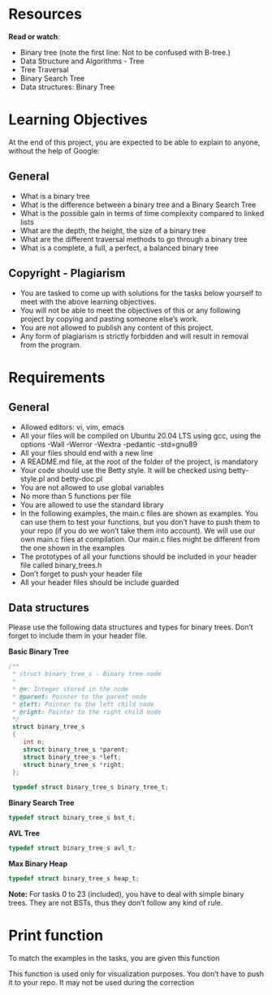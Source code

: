 # Resources
**Read or watch**:

* Binary tree (note the first line: Not to be confused with B-tree.)
* Data Structure and Algorithms - Tree
* Tree Traversal
* Binary Search Tree
* Data structures: Binary Tree
# Learning Objectives
At the end of this project, you are expected to be able to explain to anyone, without the help of Google:

## General
* What is a binary tree
* What is the difference between a binary tree and a Binary Search Tree
* What is the possible gain in terms of time complexity compared to linked lists
* What are the depth, the height, the size of a binary tree
* What are the different traversal methods to go through a binary tree
* What is a complete, a full, a perfect, a balanced binary tree
## Copyright - Plagiarism
* You are tasked to come up with solutions for the tasks below yourself to meet with the above learning objectives.
* You will not be able to meet the objectives of this or any following project by copying and pasting someone else’s work.
* You are not allowed to publish any content of this project.
* Any form of plagiarism is strictly forbidden and will result in removal from the program.
# Requirements
## General
* Allowed editors: vi, vim, emacs
* All your files will be compiled on Ubuntu 20.04 LTS using gcc, using the options -Wall -Werror -Wextra -pedantic -std=gnu89
* All your files should end with a new line
* A README.md file, at the root of the folder of the project, is mandatory
* Your code should use the Betty style. It will be checked using betty-style.pl and betty-doc.pl
* You are not allowed to use global variables
* No more than 5 functions per file
* You are allowed to use the standard library
* In the following examples, the main.c files are shown as examples. You can use them to test your functions, but you don’t have to push them to your repo (if you do we won’t take them into account). We will use our own main.c files at compilation. Our main.c files might be different from the one shown in the examples
* The prototypes of all your functions should be included in your header file called binary_trees.h
* Don’t forget to push your header file
* All your header files should be include guarded

## Data structures
Please use the following data structures and types for binary trees. Don’t forget to include them in your header file.

**Basic Binary Tree**
```c
/**
 * struct binary_tree_s - Binary tree node
 *
 * @n: Integer stored in the node
 * @parent: Pointer to the parent node
 * @left: Pointer to the left child node
 * @right: Pointer to the right child node
 */
 struct binary_tree_s
 {
    int n;
    struct binary_tree_s *parent;
    struct binary_tree_s *left;
    struct binary_tree_s *right;
 };
 
 typedef struct binary_tree_s binary_tree_t;
 ```
 **Binary Search Tree**
 ```c
 typedef struct binary_tree_s bst_t;
 ```
 **AVL Tree**
 ```c
 typedef struct binary_tree_s avl_t;
 ```
 **Max Binary Heap**
 ```c
 typedef struct binary_tree_s heap_t;
 ```
 **Note:** For tasks 0 to 23 (included), you have to deal with simple binary trees. They are not BSTs, thus they don’t follow any kind of rule.

 # Print function
To match the examples in the tasks, you are given this function

This function is used only for visualization purposes. You don’t have to push it to your repo. It may not be used during the correction
